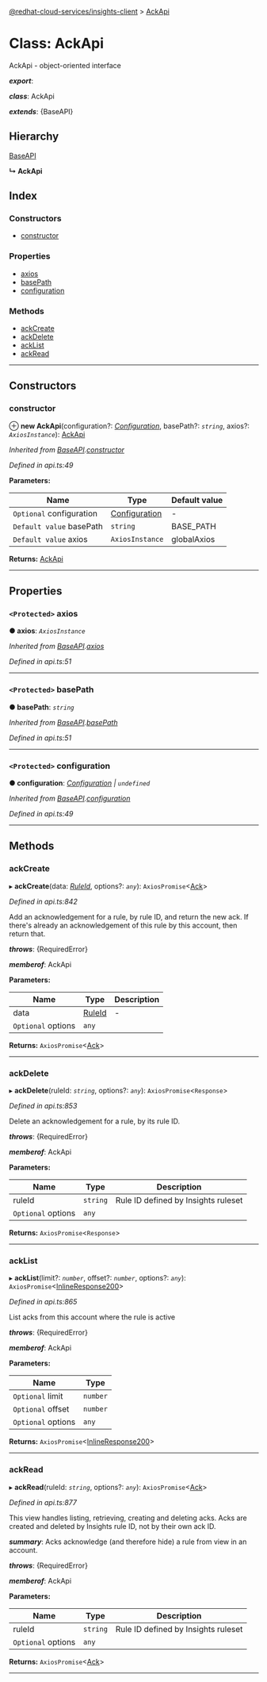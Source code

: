 [@redhat-cloud-services/insights-client](../README.md) > [AckApi](../classes/ackapi.md)

# Class: AckApi

AckApi - object-oriented interface

*__export__*: 

*__class__*: AckApi

*__extends__*: {BaseAPI}

## Hierarchy

 [BaseAPI](baseapi.md)

**↳ AckApi**

## Index

### Constructors

* [constructor](ackapi.md#constructor)

### Properties

* [axios](ackapi.md#axios)
* [basePath](ackapi.md#basepath)
* [configuration](ackapi.md#configuration)

### Methods

* [ackCreate](ackapi.md#ackcreate)
* [ackDelete](ackapi.md#ackdelete)
* [ackList](ackapi.md#acklist)
* [ackRead](ackapi.md#ackread)

---

## Constructors

<a id="constructor"></a>

###  constructor

⊕ **new AckApi**(configuration?: *[Configuration](configuration.md)*, basePath?: *`string`*, axios?: *`AxiosInstance`*): [AckApi](ackapi.md)

*Inherited from [BaseAPI](baseapi.md).[constructor](baseapi.md#constructor)*

*Defined in api.ts:49*

**Parameters:**

| Name | Type | Default value |
| ------ | ------ | ------ |
| `Optional` configuration | [Configuration](configuration.md) | - |
| `Default value` basePath | `string` |  BASE_PATH |
| `Default value` axios | `AxiosInstance` |  globalAxios |

**Returns:** [AckApi](ackapi.md)

___

## Properties

<a id="axios"></a>

### `<Protected>` axios

**● axios**: *`AxiosInstance`*

*Inherited from [BaseAPI](baseapi.md).[axios](baseapi.md#axios)*

*Defined in api.ts:51*

___
<a id="basepath"></a>

### `<Protected>` basePath

**● basePath**: *`string`*

*Inherited from [BaseAPI](baseapi.md).[basePath](baseapi.md#basepath)*

*Defined in api.ts:51*

___
<a id="configuration"></a>

### `<Protected>` configuration

**● configuration**: *[Configuration](configuration.md) \| `undefined`*

*Inherited from [BaseAPI](baseapi.md).[configuration](baseapi.md#configuration)*

*Defined in api.ts:49*

___

## Methods

<a id="ackcreate"></a>

###  ackCreate

▸ **ackCreate**(data: *[RuleId](../interfaces/ruleid.md)*, options?: *`any`*): `AxiosPromise`<[Ack](../interfaces/ack.md)>

*Defined in api.ts:842*

Add an acknowledgement for a rule, by rule ID, and return the new ack. If there's already an acknowledgement of this rule by this account, then return that.

*__throws__*: {RequiredError}

*__memberof__*: AckApi

**Parameters:**

| Name | Type | Description |
| ------ | ------ | ------ |
| data | [RuleId](../interfaces/ruleid.md) |  \- |
| `Optional` options | `any` |

**Returns:** `AxiosPromise`<[Ack](../interfaces/ack.md)>

___
<a id="ackdelete"></a>

###  ackDelete

▸ **ackDelete**(ruleId: *`string`*, options?: *`any`*): `AxiosPromise`<`Response`>

*Defined in api.ts:853*

Delete an acknowledgement for a rule, by its rule ID.

*__throws__*: {RequiredError}

*__memberof__*: AckApi

**Parameters:**

| Name | Type | Description |
| ------ | ------ | ------ |
| ruleId | `string` |  Rule ID defined by Insights ruleset |
| `Optional` options | `any` |

**Returns:** `AxiosPromise`<`Response`>

___
<a id="acklist"></a>

###  ackList

▸ **ackList**(limit?: *`number`*, offset?: *`number`*, options?: *`any`*): `AxiosPromise`<[InlineResponse200](../interfaces/inlineresponse200.md)>

*Defined in api.ts:865*

List acks from this account where the rule is active

*__throws__*: {RequiredError}

*__memberof__*: AckApi

**Parameters:**

| Name | Type |
| ------ | ------ |
| `Optional` limit | `number` |
| `Optional` offset | `number` |
| `Optional` options | `any` |

**Returns:** `AxiosPromise`<[InlineResponse200](../interfaces/inlineresponse200.md)>

___
<a id="ackread"></a>

###  ackRead

▸ **ackRead**(ruleId: *`string`*, options?: *`any`*): `AxiosPromise`<[Ack](../interfaces/ack.md)>

*Defined in api.ts:877*

This view handles listing, retrieving, creating and deleting acks. Acks are created and deleted by Insights rule ID, not by their own ack ID.

*__summary__*: Acks acknowledge (and therefore hide) a rule from view in an account.

*__throws__*: {RequiredError}

*__memberof__*: AckApi

**Parameters:**

| Name | Type | Description |
| ------ | ------ | ------ |
| ruleId | `string` |  Rule ID defined by Insights ruleset |
| `Optional` options | `any` |

**Returns:** `AxiosPromise`<[Ack](../interfaces/ack.md)>

___

